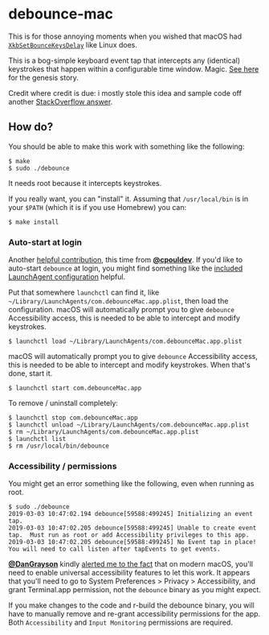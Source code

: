 # debounce-mac

This is for those annoying moments when you wished that macOS had
[`XkbSetBounceKeysDelay`](https://linux.die.net/man/3/xkbsetbouncekeysdelay)
like Linux does.

This is a bog-simple keyboard event tap that intercepts any
(identical) keystrokes that happen within a configurable time window.
Magic.  [See
here](https://apple.stackexchange.com/questions/246840/debounce-mechanical-keyboard-in-os-x)
for the genesis story.

Credit where credit is due: i mostly stole this idea and sample code
off another [StackOverflow
answer](https://stackoverflow.com/questions/19646108/modify-keydown-output).

## How do?

You should be able to make this work with something like the
following:

```ShellSession
$ make
$ sudo ./debounce
```

It needs root because it intercepts keystrokes.

If you really want, you can "install" it.  Assuming that
`/usr/local/bin` is in your `$PATH` (which it is if you use Homebrew)
you can:

```ShellSession
$ make install
```

### Auto-start at login

Another [helpful
contribution](https://github.com/toothbrush/debounce-mac/issues/2),
this time from [**@cpouldev**](https://github.com/cpouldev).  If you'd like to auto-start `debounce` at
login, you might find something like the [included LaunchAgent
configuration](./com.debounceMac.app.plist) helpful.

Put that somewhere `launchctl` can find it, like
`~/Library/LaunchAgents/com.debounceMac.app.plist`, then load the
configuration.  macOS will automatically prompt you to give `debounce`
Accessibility access, this is needed to be able to intercept and
modify keystrokes.

```ShellSession
$ launchctl load ~/Library/LaunchAgents/com.debounceMac.app.plist
```

macOS will automatically prompt you to give `debounce` Accessibility
access, this is needed to be able to intercept and modify keystrokes.
When that's done, start it.

```ShellSession
$ launchctl start com.debounceMac.app
```

To remove / uninstall completely:

```ShellSession
$ launchctl stop com.debounceMac.app
$ launchctl unload ~/Library/LaunchAgents/com.debounceMac.app.plist
$ rm ~/Library/LaunchAgents/com.debounceMac.app.plist
$ launchctl list
$ rm /usr/local/bin/debounce
```

### Accessibility / permissions

You might get an error something like the following, even when running
as root.

```ShellSession
$ sudo ./debounce
2019-03-03 10:47:02.194 debounce[59588:499245] Initializing an event tap.
2019-03-03 10:47:02.205 debounce[59588:499245] Unable to create event tap.  Must run as root or add Accessibility privileges to this app.
2019-03-03 10:47:02.205 debounce[59588:499245] No Event tap in place!  You will need to call listen after tapEvents to get events.
```

[**@DanGrayson**](https://github.com/DanGrayson) kindly [alerted me to the
fact](https://github.com/toothbrush/debounce-mac/issues/4) that on
modern macOS, you'll need to enable universal accessibility features
to let this work.  It appears that you'll need to go to System
Preferences > Privacy > Accessibility, and grant Terminal.app
permission, not the `debounce` binary as you might expect.

If you make changes to the code and r-build the debounce binary, you will have to manually remove and re-grant accessibility permissions for the app. Both `Accessibility` and `Input Monitoring` permissions are required.
